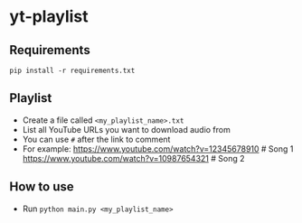# yt-playlist

## Requirements
`pip install -r requirements.txt`


## Playlist
- Create a file called `<my_playlist_name>.txt`
- List all YouTube URLs you want to download audio from
- You can use `#` after the link to comment
- For example:
https://www.youtube.com/watch?v=12345678910  # Song 1
https://www.youtube.com/watch?v=10987654321  # Song 2


## How to use
- Run `python main.py <my_playlist_name>`
